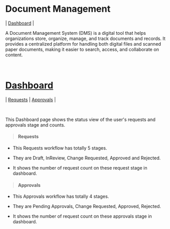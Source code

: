 # **Document Management**

| [Dashboard](#dashboard) |

A Document Management System (DMS) is a digital tool that helps organizations store, organize, manage, and track documents and records. It provides a centralized platform for handling both digital files and scanned paper documents, making it easier to search, access, and collaborate on content. 

<br>

# **[Dashboard](#document-management)**

| [Requests](#requests) | [Approvals](#approvals) |

<br>

This Dashboard page shows the status view of the user's requests and approvals stage and counts.

> #### Requests

- This Requests workflow has totally 5 stages.

- They are Draft, InReview, Change Requested, Approved and Rejected.

- It shows the number of request count on these request stage in dashboard.

> #### Approvals

- This Approvals workflow has totally 4 stages.

- They are Pending Approvals, Change Requested, Approved, Rejected.

- It shows the number of request count on these approvals stage in dashboard.